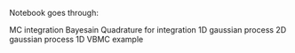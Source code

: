 Notebook goes through:

MC integration
Bayesain Quadrature for integration
1D gaussian process
2D gaussian process
1D VBMC example
